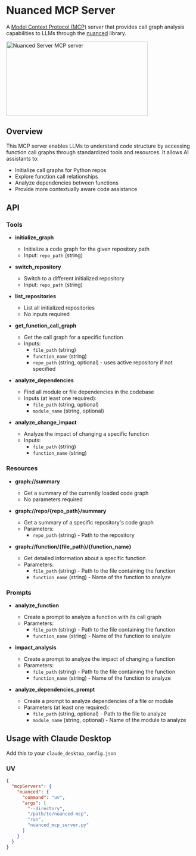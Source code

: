 # Nuanced MCP Server

A [Model Context Protocol (MCP)](https://modelcontextprotocol.io) server that provides call graph analysis capabilities to LLMs through the [nuanced](https://github.com/nuanced-dev/nuanced) library.

<a href="https://glama.ai/mcp/servers/ugp1lwtv22">
  <img width="380" height="200" src="https://glama.ai/mcp/servers/ugp1lwtv22/badge" alt="Nuanced Server MCP server" />
</a>

## Overview

This MCP server enables LLMs to understand code structure by accessing function call graphs through standardized tools and resources. It allows AI assistants to:

- Initialize call graphs for Python repos
- Explore function call relationships
- Analyze dependencies between functions
- Provide more contextually aware code assistance

## API

### Tools

- **initialize_graph**

  - Initialize a code graph for the given repository path
  - Input: `repo_path` (string)

- **switch_repository**

  - Switch to a different initialized repository
  - Input: `repo_path` (string)

- **list_repositories**

  - List all initialized repositories
  - No inputs required

- **get_function_call_graph**

  - Get the call graph for a specific function
  - Inputs:
    - `file_path` (string)
    - `function_name` (string)
    - `repo_path` (string, optional) - uses active repository if not specified

- **analyze_dependencies**

  - Find all module or file dependencies in the codebase
  - Inputs (at least one required):
    - `file_path` (string, optional)
    - `module_name` (string, optional)

- **analyze_change_impact**
  - Analyze the impact of changing a specific function
  - Inputs:
    - `file_path` (string)
    - `function_name` (string)

### Resources

- **graph://summary**

  - Get a summary of the currently loaded code graph
  - No parameters required

- **graph://repo/{repo_path}/summary**

  - Get a summary of a specific repository's code graph
  - Parameters:
    - `repo_path` (string) - Path to the repository

- **graph://function/{file_path}/{function_name}**
  - Get detailed information about a specific function
  - Parameters:
    - `file_path` (string) - Path to the file containing the function
    - `function_name` (string) - Name of the function to analyze

### Prompts

- **analyze_function**

  - Create a prompt to analyze a function with its call graph
  - Parameters:
    - `file_path` (string) - Path to the file containing the function
    - `function_name` (string) - Name of the function to analyze

- **impact_analysis**

  - Create a prompt to analyze the impact of changing a function
  - Parameters:
    - `file_path` (string) - Path to the file containing the function
    - `function_name` (string) - Name of the function to analyze

- **analyze_dependencies_prompt**
  - Create a prompt to analyze dependencies of a file or module
  - Parameters (at least one required):
    - `file_path` (string, optional) - Path to the file to analyze
    - `module_name` (string, optional) - Name of the module to analyze

## Usage with Claude Desktop

Add this to your `claude_desktop_config.json`

### UV

```json
{
  "mcpServers": {
    "nuanced": {
      "command": "uv",
      "args": [
        "--directory",
        "/path/to/nuanced-mcp",
        "run",
        "nuanced_mcp_server.py"
      ]
    }
  }
}
```